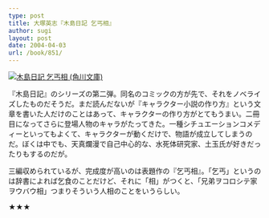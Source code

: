 ```yaml
---
type: post
title: 大塚英志『木島日記 乞丐相』
author: sugi
layout: post
date: 2004-04-03
url: /book/851/
---
```

<a href="http://www.amazon.co.jp/exec/obidos/ASIN/4044191182/chezsugi-22/ref=nosim/" name="amazletlink" target="_blank"><img src="http://ecx.images-amazon.com/images/I/51GDDD66YHL.jpg" alt="木島日記 乞丐相 (角川文庫)" style="border: none;" class="alignleft" /></a>

『木島日記』のシリーズの第二弾。同名のコミックの方が先で、それをノベライズしたものだそうだ。まだ読んだないが『キャラクター小説の作り方』という文章を書いた人だけのことはあって、キャラクターの作り方がとてもうまい。二冊目になってさらに登場人物のキャラがたってきた。一種シチュエーションコメディーといってもよくて、キャラクターが動くだけで、物語が成立してしまうのだ。ぼくは中でも、天真爛漫で自己中心的な、水死体研究家、土玉氏が好きだったりもするのだが。

三編収められているが、完成度が高いのは表題作の『乞丐相』。「乞丐」というのは辞書によれば乞食のことだけど、それに「相」がつくと、「兄弟ヲコロシテ家ヲウバウ相」つまりそういう人相のことをいうらしい。

★★★
